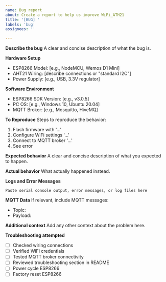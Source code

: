 ```yaml
---
name: Bug report
about: Create a report to help us improve WiFi_ATH21
title: '[BUG] '
labels: 'bug'
assignees: ''

---
```


**Describe the bug**
A clear and concise description of what the bug is.

**Hardware Setup**
- ESP8266 Model: [e.g., NodeMCU, Wemos D1 Mini]
- AHT21 Wiring: [describe connections or "standard I2C"]
- Power Supply: [e.g., USB, 3.3V regulator]

**Software Environment**
- ESP8266 SDK Version: [e.g., v3.0.5]
- PC OS: [e.g., Windows 10, Ubuntu 20.04]
- MQTT Broker: [e.g., Mosquitto, HiveMQ]

**To Reproduce**
Steps to reproduce the behavior:
1. Flash firmware with '...'
2. Configure WiFi settings '...'
3. Connect to MQTT broker '...'
4. See error

**Expected behavior**
A clear and concise description of what you expected to happen.

**Actual behavior**
What actually happened instead.

**Logs and Error Messages**
```
Paste serial console output, error messages, or log files here
```

**MQTT Data**
If relevant, include MQTT messages:
- Topic: 
- Payload: 

**Additional context**
Add any other context about the problem here.

**Troubleshooting attempted**
- [ ] Checked wiring connections
- [ ] Verified WiFi credentials
- [ ] Tested MQTT broker connectivity
- [ ] Reviewed troubleshooting section in README
- [ ] Power cycle ESP8266
- [ ] Factory reset ESP8266